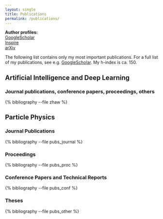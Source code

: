 ```yaml
---
layout: single
title: Publications
permalink: /publications/
---
```


**Author profiles:**  
[GoogleScholar](https://scholar.google.com/citations?user=ZgO3g3QAAAAJ)  
[Inspire](http://inspirehep.net/search?p=exactauthor%3AF.P.Schilling.1)  
[arXiv](http://arxiv.org/find/grp_physics/1/au:+schilling_f_p/0/1/0/all/0/1)  

The following list contains only my most important publications. For a full list of my publications, see e.g. [GoogleScholar](https://scholar.google.com/citations?user=ZgO3g3QAAAAJ). My h-index is ca. 150.


## Artificial Intelligence and Deep Learning

### Journal publications, conference papers, proceedings, others

{% bibliography --file zhaw %}


## Particle Physics


### Journal Publications

{% bibliography --file pubs_journal %}

### Proceedings

{% bibliography --file pubs_proc %}


### Conference Papers and Technical Reports

{% bibliography --file pubs_conf %}

### Theses

{% bibliography --file pubs_other %}

























